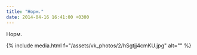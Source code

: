 ```yaml
---
title: "Норм."
date: 2014-04-16 16:41:00 +0300
---
```


Норм.

{% include media.html f="/assets/vk_photos/2/hSgtjj4cmKU.jpg" alt="" %}
